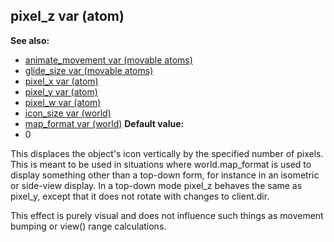 ## pixel_z var (atom)
**See also:**
*   [animate_movement var (movable
    atoms)](/ref/atom/movable/var/animate_movement.md) 
*   [glide_size var (movable atoms)](/ref/atom/movable/var/glide_size.md) 
*   [pixel_x var (atom)](/ref/atom/var/pixel_x.md) 
*   [pixel_y var (atom)](/ref/atom/var/pixel_y.md) 
*   [pixel_w var (atom)](/ref/atom/var/pixel_w.md) 
*   [icon_size var (world)](/ref/world/var/icon_size.md) 
*   [map_format var (world)](/ref/world/var/map_format.md) <!-- -->
**Default value:**
*   0


This displaces the object\'s icon vertically by the specified
number of pixels. This is meant to be used in situations where
world.map_format is used to display something other than a top-down
form, for instance in an isometric or side-view display. In a top-down
mode pixel_z behaves the same as pixel_y, except that it does not rotate
with changes to client.dir. 

This effect is purely visual and
does not influence such things as movement bumping or view() range
calculations.